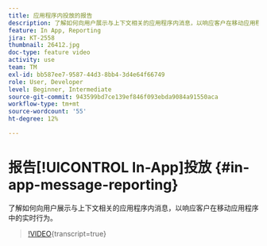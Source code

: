 ```yaml
---
title: 应用程序内投放的报告
description: 了解如何向用户展示与上下文相关的应用程序内消息，以响应客户在移动应用程序中的实时行为。
feature: In App, Reporting
jira: KT-2558
thumbnail: 26412.jpg
doc-type: feature video
activity: use
team: TM
exl-id: bb587ee7-9587-44d3-8bb4-3d4e64f66749
role: User, Developer
level: Beginner, Intermediate
source-git-commit: 943599bd7ce139ef846f093ebda9084a91550aca
workflow-type: tm+mt
source-wordcount: '55'
ht-degree: 12%

---
```


# 报告[!UICONTROL In-App]投放 {#in-app-message-reporting}

了解如何向用户展示与上下文相关的应用程序内消息，以响应客户在移动应用程序中的实时行为。

>[!VIDEO](https://video.tv.adobe.com/v/26412?learn=on){transcript=true}

